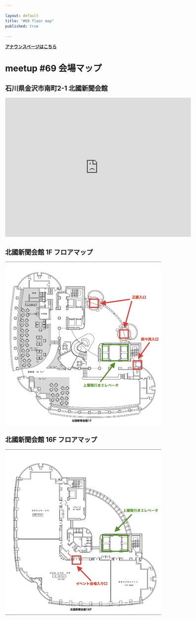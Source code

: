 ```yaml
---

layout: default
title: "#69 floor map"
published: true

---
```


<div style="text-align: left;"><a href="./"><strong>アナウンスページはこちら</strong></a></div>

# meetup #69 会場マップ

## 石川県金沢市南町2-1 北國新聞会館

<iframe src="https://www.google.com/maps/embed?pb=!1m18!1m12!1m3!1d3204.549255049778!2d136.65105165168748!3d36.56497978850466!2m3!1f0!2f0!3f0!3m2!1i1024!2i768!4f13.1!3m3!1m2!1s0x5ff8337ee6f85d05%3A0xf52057993f9940ca!2z44CSOTIwLTA5MTkg55-z5bed55yM6YeR5rKi5biC5Y2X55S677yS4oiS77yRIOWMl-Wci-aWsOiBnuS8mumkqA!5e0!3m2!1sja!2sjp!4v1526644464277" width="600" height="450" frameborder="0" style="border:0" allowfullscreen></iframe>

## 北國新聞会館 1F フロアマップ

<img src="./floor_map_01.png" width="600" alt="北國新聞会館 1F フロアマップ">

## 北國新聞会館 16F フロアマップ

<img src="./floor_map_02.png" width="600" alt="北國新聞会館 16F フロアマップ">

